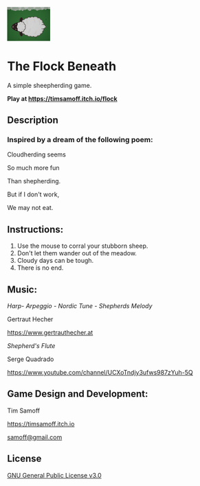 <img  src="https://github.com/timsamoff/The-Flock-Beneath/blob/main/itch/TFB_Cover.png?raw=true" width="100px" alt="The Flock Beneath">

# The Flock Beneath
A simple sheepherding game.

**Play at https://timsamoff.itch.io/flock**
## Description
### Inspired by a dream of the following poem:
Cloudherding seems

So much more fun

Than shepherding.

But if I don't work,

We may not eat.
## Instructions:
1. Use the mouse to corral your stubborn sheep.
2. Don't let them wander out of the meadow.
3. Cloudy days can be tough.
4. There is no end.
## Music:
_Harp- Arpeggio - Nordic Tune - Shepherds Melody_

Gertraut Hecher

https://www.gertrauthecher.at

_Shepherd's Flute_

Serge Quadrado

https://www.youtube.com/channel/UCXoTndjy3ufws987zYuh-5Q

## Game Design and Development:
Tim Samoff

https://timsamoff.itch.io

samoff@gmail.com
## License
[GNU General Public License v3.0](https://www.gnu.org/licenses/gpl-3.0.en.html)

